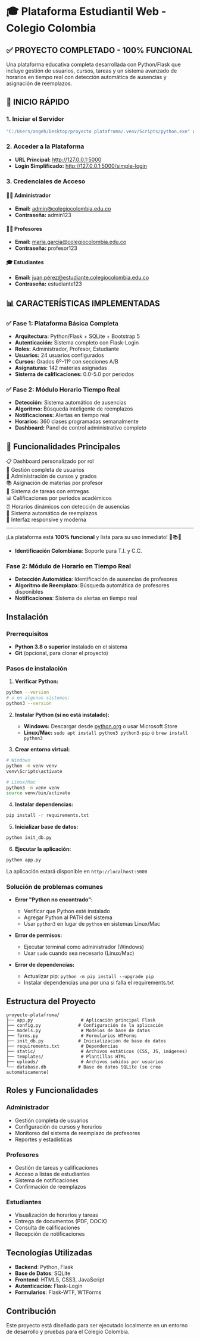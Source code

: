 # 🎓 Plataforma Estudiantil Web - Colegio Colombia

## ✅ PROYECTO COMPLETADO - 100% FUNCIONAL

Una plataforma educativa completa desarrollada con Python/Flask que incluye gestión de usuarios, cursos, tareas y un sistema avanzado de horarios en tiempo real con detección automática de ausencias y asignación de reemplazos.

## 🚀 INICIO RÁPIDO

### 1. Iniciar el Servidor
```bash
"C:/Users/angeh/Desktop/proyecto platafroma/.venv/Scripts/python.exe" app.py
```

### 2. Acceder a la Plataforma
- **URL Principal:** http://127.0.0.1:5000
- **Login Simplificado:** http://127.0.0.1:5000/simple-login

### 3. Credenciales de Acceso

#### 👨‍💼 Administrador
- **Email:** admin@colegiocolombia.edu.co
- **Contraseña:** admin123

#### 👨‍🏫 Profesores
- **Email:** maria.garcia@colegiocolombia.edu.co
- **Contraseña:** profesor123

#### 🎓 Estudiantes  
- **Email:** juan.pérez@estudiante.colegiocolombia.edu.co
- **Contraseña:** estudiante123

## 📊 CARACTERÍSTICAS IMPLEMENTADAS

### ✅ Fase 1: Plataforma Básica Completa
- **Arquitectura:** Python/Flask + SQLite + Bootstrap 5
- **Autenticación:** Sistema completo con Flask-Login
- **Roles:** Administrador, Profesor, Estudiante
- **Usuarios:** 24 usuarios configurados
- **Cursos:** Grados 6º-11º con secciones A/B
- **Asignaturas:** 142 materias asignadas
- **Sistema de calificaciones:** 0.0-5.0 por periodos

### ✅ Fase 2: Módulo Horario Tiempo Real
- **Detección:** Sistema automático de ausencias
- **Algoritmo:** Búsqueda inteligente de reemplazos
- **Notificaciones:** Alertas en tiempo real
- **Horarios:** 360 clases programadas semanalmente
- **Dashboard:** Panel de control administrativo completo

## 🎯 Funcionalidades Principales
📋 Dashboard personalizado por rol  
👥 Gestión completa de usuarios  
🏫 Administración de cursos y grados  
📚 Asignación de materias por profesor  
📝 Sistema de tareas con entregas  
📊 Calificaciones por periodos académicos  
⏰ Horarios dinámicos con detección de ausencias  
🔄 Sistema automático de reemplazos  
📱 Interfaz responsive y moderna

---

¡La plataforma está **100% funcional** y lista para su uso inmediato! 🚀📚✨
- **Identificación Colombiana**: Soporte para T.I. y C.C.

### Fase 2: Módulo de Horario en Tiempo Real
- **Detección Automática**: Identificación de ausencias de profesores
- **Algoritmo de Reemplazo**: Búsqueda automática de profesores disponibles
- **Notificaciones**: Sistema de alertas en tiempo real

## Instalación

### Prerrequisitos
- **Python 3.8 o superior** instalado en el sistema
- **Git** (opcional, para clonar el proyecto)

### Pasos de instalación

1. **Verificar Python:**
```bash
python --version
# o en algunos sistemas:
python3 --version
```

2. **Instalar Python (si no está instalado):**
   - **Windows:** Descargar desde [python.org](https://python.org) o usar Microsoft Store
   - **Linux/Mac:** `sudo apt install python3 python3-pip` o `brew install python3`

3. **Crear entorno virtual:**
```bash
# Windows
python -m venv venv
venv\Scripts\activate

# Linux/Mac
python3 -m venv venv
source venv/bin/activate
```

4. **Instalar dependencias:**
```bash
pip install -r requirements.txt
```

5. **Inicializar base de datos:**
```bash
python init_db.py
```

6. **Ejecutar la aplicación:**
```bash
python app.py
```

La aplicación estará disponible en `http://localhost:5000`

### Solución de problemas comunes

- **Error "Python no encontrado":**
  - Verificar que Python esté instalado
  - Agregar Python al PATH del sistema
  - Usar `python3` en lugar de `python` en sistemas Linux/Mac

- **Error de permisos:**
  - Ejecutar terminal como administrador (Windows)
  - Usar `sudo` cuando sea necesario (Linux/Mac)

- **Error de dependencias:**
  - Actualizar pip: `python -m pip install --upgrade pip`
  - Instalar dependencias una por una si falla el requirements.txt

## Estructura del Proyecto

```
proyecto-platafroma/
├── app.py                  # Aplicación principal Flask
├── config.py              # Configuración de la aplicación
├── models.py               # Modelos de base de datos
├── forms.py                # Formularios WTForms
├── init_db.py             # Inicialización de base de datos
├── requirements.txt        # Dependencias
├── static/                 # Archivos estáticos (CSS, JS, imágenes)
├── templates/              # Plantillas HTML
├── uploads/                # Archivos subidos por usuarios
└── database.db            # Base de datos SQLite (se crea automáticamente)
```

## Roles y Funcionalidades

### Administrador
- Gestión completa de usuarios
- Configuración de cursos y horarios
- Monitoreo del sistema de reemplazo de profesores
- Reportes y estadísticas

### Profesores
- Gestión de tareas y calificaciones
- Acceso a listas de estudiantes
- Sistema de notificaciones
- Confirmación de reemplazos

### Estudiantes
- Visualización de horarios y tareas
- Entrega de documentos (PDF, DOCX)
- Consulta de calificaciones
- Recepción de notificaciones

## Tecnologías Utilizadas

- **Backend**: Python, Flask
- **Base de Datos**: SQLite
- **Frontend**: HTML5, CSS3, JavaScript
- **Autenticación**: Flask-Login
- **Formularios**: Flask-WTF, WTForms

## Contribución

Este proyecto está diseñado para ser ejecutado localmente en un entorno de desarrollo y pruebas para el Colegio Colombia.